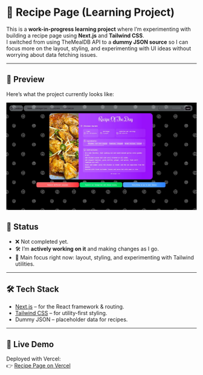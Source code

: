 # 🍪 Recipe Page (Learning Project)

This is a **work-in-progress learning project** where I’m experimenting with building a recipe page using **Next.js** and **Tailwind CSS**.  
I switched from using TheMealDB API to a **dummy JSON source** so I can focus more on the layout, styling, and experimenting with UI ideas without worrying about data fetching issues.

---

## 📸 Preview

Here’s what the project currently looks like:

![Recipe Page Screenshot](./public/preview.png)

## 📝 Status

-   ❌ Not completed yet.
-   🛠️ I’m **actively working on it** and making changes as I go.
-   🎨 Main focus right now: layout, styling, and experimenting with Tailwind utilities.

---

## 🛠️ Tech Stack

-   [Next.js](https://nextjs.org/) – for the React framework & routing.
-   [Tailwind CSS](https://tailwindcss.com/) – for utility-first styling.
-   Dummy JSON – placeholder data for recipes.

---

## 🚀 Live Demo

Deployed with Vercel:  
👉 [Recipe Page on Vercel](https://cookies-recipe.vercel.app/)
